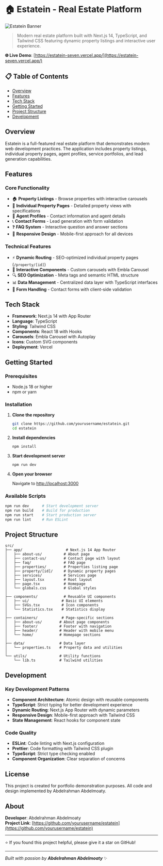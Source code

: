 # 🏠 Estatein - Real Estate Platform

![Estatein Banner](https://github.com/user-attachments/assets/25ecf646-7854-44e5-ab41-9184572fdb4f)

> Modern real estate platform built with Next.js 14, TypeScript, and Tailwind CSS featuring dynamic property listings and interactive user experience.

**🌐 Live Demo**: [https://estatein-seven.vercel.app/](https://estatein-seven.vercel.app/)

## 📋 Table of Contents

- [Overview](#overview)
- [Features](#features)
- [Tech Stack](#tech-stack)
- [Getting Started](#getting-started)
- [Project Structure](#project-structure)
- [Development](#development)

## Overview

Estatein is a full-featured real estate platform that demonstrates modern web development practices. The application includes property listings, individual property pages, agent profiles, service portfolios, and lead generation capabilities.

## Features

### Core Functionality
- 🏠 **Property Listings** - Browse properties with interactive carousels
- 📄 **Individual Property Pages** - Detailed property views with specifications
- 👥 **Agent Profiles** - Contact information and agent details
- 📞 **Contact Forms** - Lead generation with form validation
- ❓ **FAQ System** - Interactive question and answer sections
- 📱 **Responsive Design** - Mobile-first approach for all devices

### Technical Features
- ⚡ **Dynamic Routing** - SEO-optimized individual property pages (`/property/[id]`)
- 🎨 **Interactive Components** - Custom carousels with Embla Carousel
- 🔍 **SEO Optimization** - Meta tags and semantic HTML structure
- 📊 **Data Management** - Centralized data layer with TypeScript interfaces
- 🎯 **Form Handling** - Contact forms with client-side validation

## Tech Stack

- **Framework**: Next.js 14 with App Router
- **Language**: TypeScript
- **Styling**: Tailwind CSS
- **Components**: React 18 with Hooks
- **Carousels**: Embla Carousel with Autoplay
- **Icons**: Custom SVG components
- **Deployment**: Vercel

## Getting Started

### Prerequisites

- Node.js 18 or higher
- npm or yarn

### Installation

1. **Clone the repository**
   ```bash
   git clone https://github.com/yourusername/estatein.git
   cd estatein
   ```

2. **Install dependencies**
   ```bash
   npm install
   ```

3. **Start development server**
   ```bash
   npm run dev
   ```

4. **Open your browser**
   
   Navigate to [http://localhost:3000](http://localhost:3000)

### Available Scripts

```bash
npm run dev      # Start development server
npm run build    # Build for production
npm run start    # Start production server
npm run lint     # Run ESLint
```

## Project Structure

```
src/
├── app/                    # Next.js 14 App Router
│   ├── about-us/          # About page
│   ├── contact-us/        # Contact page with layout
│   ├── faq/               # FAQ page
│   ├── properties/        # Properties listing page
│   ├── property/[id]/     # Dynamic property pages
│   ├── services/          # Services page
│   ├── layout.tsx         # Root layout
│   ├── page.tsx           # Homepage
│   └── globals.css        # Global styles
│
├── components/            # Reusable UI components
│   ├── ui/               # Basic UI elements
│   ├── SVGs.tsx          # Icon components
│   └── Statistics.tsx    # Statistics display
│
├── containers/           # Page-specific sections
│   ├── about-us/        # About page components
│   ├── footer/          # Footer with navigation
│   ├── header/          # Header with mobile menu
│   └── home/            # Homepage sections
│
├── data/                # Data layer
│   └── properties.ts    # Property data and utilities
│
└── utils/               # Utility functions
    └── lib.ts           # Tailwind utilities
```

## Development

### Key Development Patterns

- **Component Architecture**: Atomic design with reusable components
- **TypeScript**: Strict typing for better development experience
- **Dynamic Routing**: Next.js App Router with dynamic parameters
- **Responsive Design**: Mobile-first approach with Tailwind CSS
- **State Management**: React hooks for component state

### Code Quality

- **ESLint**: Code linting with Next.js configuration
- **Prettier**: Code formatting with Tailwind CSS plugin
- **TypeScript**: Strict type checking enabled
- **Component Organization**: Clear separation of concerns

## License

This project is created for portfolio demonstration purposes. All code and design implemented by Abdelrahman Abdelmoaty.

## About

**Developer**: Abdelrahman Abdelmoaty  
**Project Link**: [https://github.com/yourusername/estatein](https://github.com/yourusername/estatein)

---

⭐ If you found this project helpful, please give it a star on GitHub!

---

*Built with passion by **Abdelrahman Abdelmoaty*** ✨